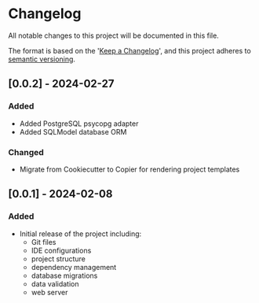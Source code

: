 # Changelog

All notable changes to this project will be documented in this file.

The format is based on the '[Keep a Changelog](https://keepachangelog.com/en/1.0.0/)',
and this project adheres to [semantic versioning](https://semver.org/spec/v2.0.0.html).

## [0.0.2] - 2024-02-27

### Added

- Added PostgreSQL psycopg adapter
- Added SQLModel database ORM

### Changed

- Migrate from Cookiecutter to Copier for rendering project templates

## [0.0.1] - 2024-02-08

### Added

- Initial release of the project including:
  - Git files
  - IDE configurations
  - project structure
  - dependency management
  - database migrations
  - data validation
  - web server

